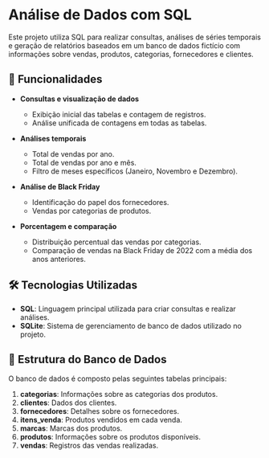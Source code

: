 # Análise de Dados com SQL

Este projeto utiliza SQL para realizar consultas, análises de séries temporais e geração de relatórios baseados em um banco de dados fictício com informações sobre 
vendas, produtos, categorias, fornecedores e clientes.

## 🚀 Funcionalidades

- **Consultas e visualização de dados**
  - Exibição inicial das tabelas e contagem de registros.
  - Análise unificada de contagens em todas as tabelas.

- **Análises temporais**
  - Total de vendas por ano.
  - Total de vendas por ano e mês.
  - Filtro de meses específicos (Janeiro, Novembro e Dezembro).

- **Análise de Black Friday**
  - Identificação do papel dos fornecedores.
  - Vendas por categorias de produtos.

- **Porcentagem e comparação**
  - Distribuição percentual das vendas por categorias.
  - Comparação de vendas na Black Friday de 2022 com a média dos anos anteriores.

## 🛠️ Tecnologias Utilizadas

- **SQL**: Linguagem principal utilizada para criar consultas e realizar análises.
- **SQLite**: Sistema de gerenciamento de banco de dados utilizado no projeto.

## 📂 Estrutura do Banco de Dados

O banco de dados é composto pelas seguintes tabelas principais:

1. **categorias**: Informações sobre as categorias dos produtos.
2. **clientes**: Dados dos clientes.
3. **fornecedores**: Detalhes sobre os fornecedores.
4. **itens_venda**: Produtos vendidos em cada venda.
5. **marcas**: Marcas dos produtos.
6. **produtos**: Informações sobre os produtos disponíveis.
7. **vendas**: Registros das vendas realizadas.
